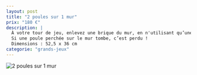 ```yaml
---
layout: post
title: "2 poules sur 1 mur"
prix: "180 €"
description: |
  À votre tour de jeu, enlevez une brique du mur, en n'utilisant qu’une seule main.
  Si une poule perchée sur le mur tombe, c’est perdu !
  Dimensions : 52,5 x 36 cm
categorie: "grands-jeux"
---
```

![2 poules sur 1 mur]({site.baseurl}/img/posts/Deux-poules.jpg)
